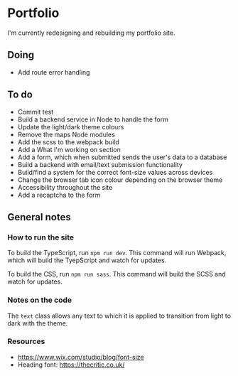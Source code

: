 # Portfolio

I'm currently redesigning and rebuilding my portfolio site.

## Doing

-   Add route error handling

## To do

-   Commit test
-   Build a backend service in Node to handle the form
-   Update the light/dark theme colours
-   Remove the maps Node modules
-   Add the scss to the webpack build
-   Add a What I'm working on section
-   Add a form, which when submitted sends the user's data to a database
-   Build a backend with email/text submission functionality
-   Build/find a system for the correct font-size values across devices
-   Change the browser tab icon colour depending on the browser theme
-   Accessibility throughout the site
-   Add a recaptcha to the form

## General notes

### How to run the site

To build the TypeScript, run `npm run dev`. This command will run Webpack, which will build the TyepScript and watch for updates.

To build the CSS, run `npm run sass`. This command will build the SCSS and watch for updates.

### Notes on the code

The `text` class allows any text to which it is applied to transition from light to dark with the theme.

### Resources

-   https://www.wix.com/studio/blog/font-size
-   Heading font: https://thecritic.co.uk/
